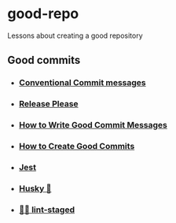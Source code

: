 # good-repo
Lessons about creating a good repository
## Good commits
* ### [Conventional Commit messages](./docs/conventional-commits)
* ### [Release Please](./docs/release-please)
* ### [How to Write Good Commit Messages](./docs/good-commits.md#how-to-write-good-commit-messages)
* ### [How to Create Good Commits](./docs/good-commits.md#how-to-create-good-commits)
* ### [Jest](./docs/jest)
* ### [Husky 🐶](./docs/husky)
* ### [🚫💩 lint-staged](./docs/lint-staged.md)
